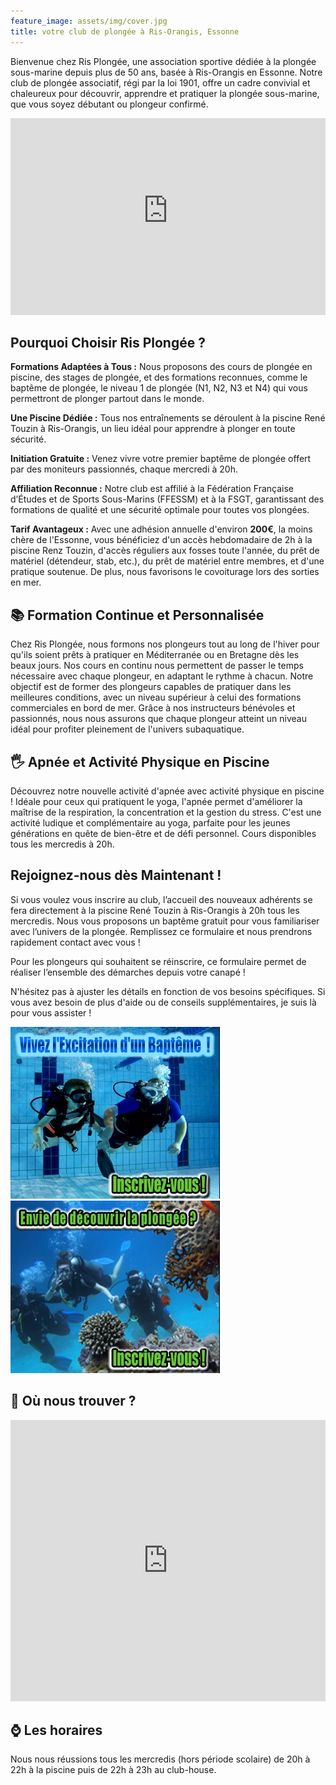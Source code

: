 ```yaml
---
feature_image: assets/img/cover.jpg
title: votre club de plongée à Ris-Orangis, Essonne
---
```

Bienvenue chez Ris Plongée, une association sportive dédiée à la plongée sous-marine depuis plus de 50 ans, basée à Ris-Orangis en Essonne. Notre club de plongée associatif, régi par la loi 1901, offre un cadre convivial et chaleureux pour découvrir, apprendre et pratiquer la plongée sous-marine, que vous soyez débutant ou plongeur confirmé.

<iframe width="100%" height="315" src="https://www.youtube-nocookie.com/embed/ViFbT586rKo?si=YQE3OTwA-yV3u_Qs" title="YouTube video player" frameborder="0" allow="accelerometer; autoplay; clipboard-write; encrypted-media; gyroscope; picture-in-picture; web-share" referrerpolicy="strict-origin-when-cross-origin" allowfullscreen></iframe>

## Pourquoi Choisir Ris Plongée ?

**Formations Adaptées à Tous :** Nous proposons des cours de plongée en piscine, des stages de plongée, et des formations reconnues, comme le baptême de plongée, le niveau 1 de plongée (N1, N2, N3 et N4) qui vous permettront de plonger partout dans le monde.

**Une Piscine Dédiée :** Tous nos entraînements se déroulent à la piscine René Touzin à Ris-Orangis, un lieu idéal pour apprendre à plonger en toute sécurité.

**Initiation Gratuite :** Venez vivre votre premier baptême de plongée offert par des moniteurs passionnés, chaque mercredi à 20h.

**Affiliation Reconnue :** Notre club est affilié à la Fédération Française d’Études et de Sports Sous-Marins (FFESSM) et à la FSGT, garantissant des formations de qualité et une sécurité optimale pour toutes vos plongées.

**Tarif Avantageux :** Avec une adhésion annuelle d'environ **200€**, la moins chère de l'Essonne, vous bénéficiez d'un accès hebdomadaire de 2h à la piscine Renz Touzin, d'accès réguliers aux fosses toute l'année, du prêt de matériel (détendeur, stab, etc.), du prêt de matériel entre membres, et d'une pratique soutenue. De plus, nous favorisons le covoiturage lors des sorties en mer.

## 📚 Formation Continue et Personnalisée

Chez Ris Plongée, nous formons nos plongeurs tout au long de l'hiver pour qu'ils soient prêts à pratiquer en Méditerranée ou en Bretagne dès les beaux jours. Nos cours en continu nous permettent de passer le temps nécessaire avec chaque plongeur, en adaptant le rythme à chacun. Notre objectif est de former des plongeurs capables de pratiquer dans les meilleures conditions, avec un niveau supérieur à celui des formations commerciales en bord de mer. Grâce à nos instructeurs bénévoles et passionnés, nous nous assurons que chaque plongeur atteint un niveau idéal pour profiter pleinement de l'univers subaquatique.

## 🖐 Apnée et Activité Physique en Piscine

Découvrez notre nouvelle activité d'apnée avec activité physique en piscine ! Idéale pour ceux qui pratiquent le yoga, l'apnée permet d'améliorer la maîtrise de la respiration, la concentration et la gestion du stress. C'est une activité ludique et complémentaire au yoga, parfaite pour les jeunes générations en quête de bien-être et de défi personnel. Cours disponibles tous les mercredis à 20h.


## Rejoignez-nous dès Maintenant !

Si vous voulez vous inscrire au club, l’accueil des nouveaux adhérents se fera directement à la piscine René Touzin à Ris-Orangis à 20h tous les mercredis. Nous vous proposons un baptême gratuit pour vous familiariser avec l’univers de la plongée. Remplissez ce formulaire et nous prendrons rapidement contact avec vous !

Pour les plongeurs qui souhaitent se réinscrire, ce formulaire permet de réaliser l’ensemble des démarches depuis votre canapé !

N'hésitez pas à ajuster les détails en fonction de vos besoins spécifiques. Si vous avez besoin de plus d'aide ou de conseils supplémentaires, je suis là pour vous assister !

<div>
    <a href='https://www.helloasso.com/associations/asrp-ris-plongee/evenements/bapteme-de-plongee-2024-2025'>
        <img src='assets/img/baptism.jpg' alt ='bapteme de plongee' />
    </a>
    <a href='https://www.helloasso.com/associations/asrp-ris-plongee/adhesions/adhesion-2024-2025'>
        <img src='assets/img/subscribe.jpg' alt='inscription à Ris Plongée' />
    </a>
</div>

## 📍 Où nous trouver ?

<iframe src="https://www.google.com/maps/embed?pb=!1m18!1m12!1m3!1d2636.0568518646915!2d2.4038455000000054!3d48.64702759999999!2m3!1f0!2f0!3f0!3m2!1i1024!2i768!4f13.1!3m3!1m2!1s0x47e5de51fefb2771%3A0x661f191049530983!2sPiscine%20Ren%C3%A9%20Touzin!5e0!3m2!1sfr!2sfr!4v1728819874096!5m2!1sfr!2sfr" width="100%" height="450px" style="border:0;" allowfullscreen="" loading="lazy" referrerpolicy="no-referrer-when-downgrade"></iframe>

## ⌚️ Les horaires

Nous nous réussions tous les mercredis (hors période scolaire) de 20h à 22h à la piscine puis de 22h à 23h au club-house.

